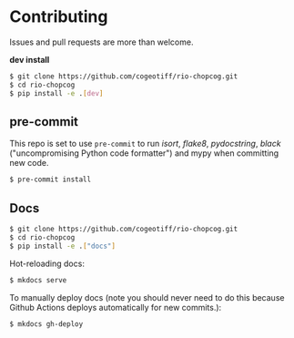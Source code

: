 # Contributing

Issues and pull requests are more than welcome.

**dev install**

```bash
$ git clone https://github.com/cogeotiff/rio-chopcog.git
$ cd rio-chopcog
$ pip install -e .[dev]
```

## pre-commit

This repo is set to use `pre-commit` to run *isort*, *flake8*, *pydocstring*, *black* ("uncompromising Python code formatter") and mypy when committing new code.

```bash
$ pre-commit install
```

## Docs

```bash
$ git clone https://github.com/cogeotiff/rio-chopcog.git
$ cd rio-chopcog
$ pip install -e .["docs"]
```

Hot-reloading docs:

```bash
$ mkdocs serve
```

To manually deploy docs (note you should never need to do this because Github
Actions deploys automatically for new commits.):

```bash
$ mkdocs gh-deploy
```
